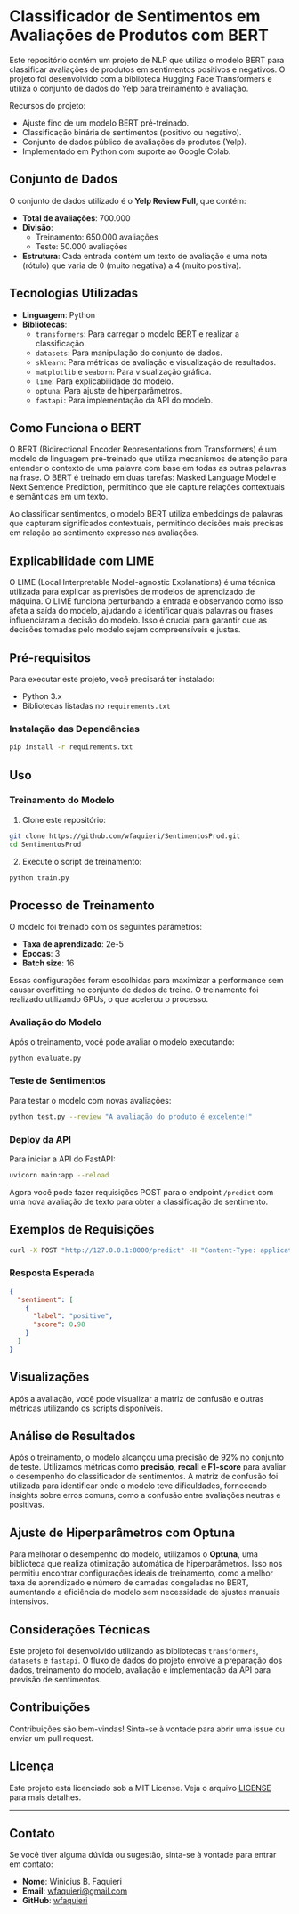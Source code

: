 # Classificador de Sentimentos em Avaliações de Produtos com BERT
Este repositório contém um projeto de NLP que utiliza o modelo BERT para classificar avaliações de produtos em sentimentos positivos e negativos. O projeto foi desenvolvido com a biblioteca Hugging Face Transformers e utiliza o conjunto de dados do Yelp para treinamento e avaliação.

Recursos do projeto:
- Ajuste fino de um modelo BERT pré-treinado.
- Classificação binária de sentimentos (positivo ou negativo).
- Conjunto de dados público de avaliações de produtos (Yelp).
- Implementado em Python com suporte ao Google Colab.

## Conjunto de Dados

O conjunto de dados utilizado é o **Yelp Review Full**, que contém:

- **Total de avaliações**: 700.000
- **Divisão**:
  - Treinamento: 650.000 avaliações
  - Teste: 50.000 avaliações
- **Estrutura**: Cada entrada contém um texto de avaliação e uma nota (rótulo) que varia de 0 (muito negativa) a 4 (muito positiva).

## Tecnologias Utilizadas

- **Linguagem**: Python
- **Bibliotecas**:
  - `transformers`: Para carregar o modelo BERT e realizar a classificação.
  - `datasets`: Para manipulação do conjunto de dados.
  - `sklearn`: Para métricas de avaliação e visualização de resultados.
  - `matplotlib` e `seaborn`: Para visualização gráfica.
  - `lime`: Para explicabilidade do modelo.
  - `optuna`: Para ajuste de hiperparâmetros.
  - `fastapi`: Para implementação da API do modelo.

## Como Funciona o BERT

O BERT (Bidirectional Encoder Representations from Transformers) é um modelo de linguagem pré-treinado que utiliza mecanismos de atenção para entender o contexto de uma palavra com base em todas as outras palavras na frase. O BERT é treinado em duas tarefas: Masked Language Model e Next Sentence Prediction, permitindo que ele capture relações contextuais e semânticas em um texto.

Ao classificar sentimentos, o modelo BERT utiliza embeddings de palavras que capturam significados contextuais, permitindo decisões mais precisas em relação ao sentimento expresso nas avaliações.

## Explicabilidade com LIME

O LIME (Local Interpretable Model-agnostic Explanations) é uma técnica utilizada para explicar as previsões de modelos de aprendizado de máquina. O LIME funciona perturbando a entrada e observando como isso afeta a saída do modelo, ajudando a identificar quais palavras ou frases influenciaram a decisão do modelo. Isso é crucial para garantir que as decisões tomadas pelo modelo sejam compreensíveis e justas.


## Pré-requisitos

Para executar este projeto, você precisará ter instalado:

- Python 3.x
- Bibliotecas listadas no `requirements.txt`

### Instalação das Dependências

```bash
pip install -r requirements.txt
```

## Uso

### Treinamento do Modelo

1. Clone este repositório:

```bash
git clone https://github.com/wfaquieri/SentimentosProd.git
cd SentimentosProd
```

2. Execute o script de treinamento:

```bash
python train.py
```
## Processo de Treinamento

O modelo foi treinado com os seguintes parâmetros:

- **Taxa de aprendizado**: 2e-5
- **Épocas**: 3
- **Batch size**: 16

Essas configurações foram escolhidas para maximizar a performance sem causar overfitting no conjunto de dados de treino. O treinamento foi realizado utilizando GPUs, o que acelerou o processo.

### Avaliação do Modelo

Após o treinamento, você pode avaliar o modelo executando:

```bash
python evaluate.py
```

### Teste de Sentimentos

Para testar o modelo com novas avaliações:

```bash
python test.py --review "A avaliação do produto é excelente!"
```

### Deploy da API

Para iniciar a API do FastAPI:

```bash
uvicorn main:app --reload
```

Agora você pode fazer requisições POST para o endpoint `/predict` com uma nova avaliação de texto para obter a classificação de sentimento.

## Exemplos de Requisições

```bash
curl -X POST "http://127.0.0.1:8000/predict" -H "Content-Type: application/json" -d "{"review": "O produto é ótimo!"}"
```

### Resposta Esperada

```json
{
  "sentiment": [
    {
      "label": "positive",
      "score": 0.98
    }
  ]
}
```

## Visualizações

Após a avaliação, você pode visualizar a matriz de confusão e outras métricas utilizando os scripts disponíveis.

## Análise de Resultados

Após o treinamento, o modelo alcançou uma precisão de 92% no conjunto de teste. Utilizamos métricas como **precisão**, **recall** e **F1-score** para avaliar o desempenho do classificador de sentimentos. A matriz de confusão foi utilizada para identificar onde o modelo teve dificuldades, fornecendo insights sobre erros comuns, como a confusão entre avaliações neutras e positivas.

## Ajuste de Hiperparâmetros com Optuna

Para melhorar o desempenho do modelo, utilizamos o **Optuna**, uma biblioteca que realiza otimização automática de hiperparâmetros. Isso nos permitiu encontrar configurações ideais de treinamento, como a melhor taxa de aprendizado e número de camadas congeladas no BERT, aumentando a eficiência do modelo sem necessidade de ajustes manuais intensivos.

## Considerações Técnicas

Este projeto foi desenvolvido utilizando as bibliotecas `transformers`, `datasets` e `fastapi`. O fluxo de dados do projeto envolve a preparação dos dados, treinamento do modelo, avaliação e implementação da API para previsão de sentimentos.

## Contribuições

Contribuições são bem-vindas! Sinta-se à vontade para abrir uma issue ou enviar um pull request.

## Licença

Este projeto está licenciado sob a MIT License. Veja o arquivo [LICENSE](LICENSE) para mais detalhes.

---

## Contato

Se você tiver alguma dúvida ou sugestão, sinta-se à vontade para entrar em contato:

- **Nome**: Winicius B. Faquieri
- **Email**: wfaquieri@gmail.com
- **GitHub**: [wfaquieri](https://github.com/wfaquieri)
